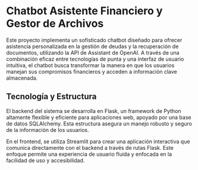 # Chatbot Asistente Financiero y Gestor de Archivos

Este proyecto implementa un sofisticado chatbot diseñado para ofrecer asistencia personalizada en la gestión de deudas y la recuperación de documentos, utilizando la API de Assistant de OpenAI. A través de una combinación eficaz entre tecnologías de punta y una interfaz de usuario intuitiva, el chatbot busca transformar la manera en que los usuarios manejan sus compromisos financieros y acceden a información clave almacenada.

## Tecnología y Estructura
El backend del sistema se desarrolla en Flask, un framework de Python altamente flexible y eficiente para aplicaciones web, apoyado por una base de datos SQLAlchemy. Esta estructura asegura un manejo robusto y seguro de la información de los usuarios.

En el frontend, se utiliza Streamlit para crear una aplicación interactiva que comunica directamente con el backend a través de rutas Flask. Este enfoque permite una experiencia de usuario fluida y enfocada en la facilidad de uso y accesibilidad.
